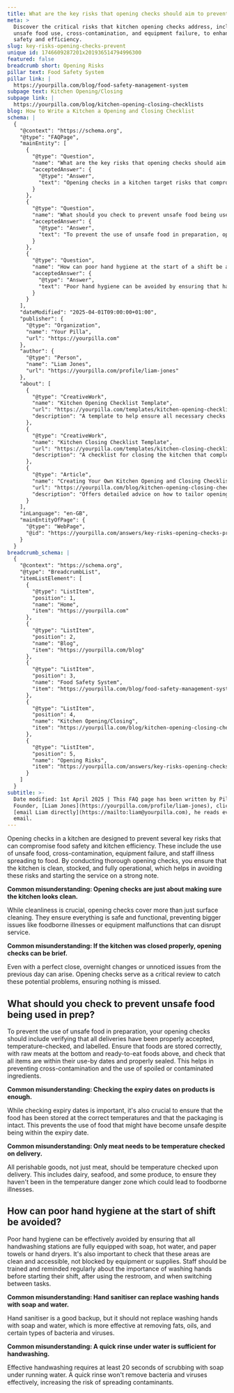 ```yaml
---
title: What are the key risks that opening checks should aim to prevent?
meta: >
  Discover the critical risks that kitchen opening checks address, including
  unsafe food use, cross-contamination, and equipment failure, to enhance food
  safety and efficiency.
slug: key-risks-opening-checks-prevent
unique id: 1746609287201x201936514794996300
featured: false
breadcrumb short: Opening Risks
pillar text: Food Safety System
pillar link: |
  https://yourpilla.com/blog/food-safety-management-system
subpage text: Kitchen Opening/Closing
subpage link: |
  https://yourpilla.com/blog/kitchen-opening-closing-checklists
blog: How to Write a Kitchen a Opening and Closing Checklist
schema: |
  {
    "@context": "https://schema.org",
    "@type": "FAQPage",
    "mainEntity": [
      {
        "@type": "Question",
        "name": "What are the key risks that opening checks should aim to prevent?",
        "acceptedAnswer": {
          "@type": "Answer",
          "text": "Opening checks in a kitchen target risks that compromise food safety and efficiency, including the use of unsafe food, cross-contamination, equipment failure, and the spread of illness among staff. The checks ensure the kitchen is clean, stocked, and fully operational, which helps in avoiding these issues and ensures a strong start to service."
        }
      },
      {
        "@type": "Question",
        "name": "What should you check to prevent unsafe food being used in preparation?",
        "acceptedAnswer": {
          "@type": "Answer",
          "text": "To prevent the use of unsafe food in preparation, opening checks should include verifying that all deliveries are properly accepted, temperature-checked, and labelled. Foods need to be stored correctly to prevent cross-contamination. It is crucial not just to rely on expiry dates but also to ensure that foods are stored at the right temperatures and that packaging is intact."
        }
      },
      {
        "@type": "Question",
        "name": "How can poor hand hygiene at the start of a shift be avoided?",
        "acceptedAnswer": {
          "@type": "Answer",
          "text": "Poor hand hygiene can be avoided by ensuring that handwashing stations are fully equipped and accessible. Regular training and reminders for staff on the importance of washing hands with soap and water before starting their shift, after using the restroom, and when switching tasks are essential. Hand sanitiser should not replace soap and water."
        }
      }
    ],
    "dateModified": "2025-04-01T09:00:00+01:00",
    "publisher": {
      "@type": "Organization",
      "name": "Your Pilla",
      "url": "https://yourpilla.com"
    },
    "author": {
      "@type": "Person",
      "name": "Liam Jones",
      "url": "https://yourpilla.com/profile/liam-jones"
    },
    "about": [
      {
        "@type": "CreativeWork",
        "name": "Kitchen Opening Checklist Template",
        "url": "https://yourpilla.com/templates/kitchen-opening-checklist",
        "description": "A template to help ensure all necessary checks are performed at the start of the day to maintain kitchen safety and efficiency."
      },
      {
        "@type": "CreativeWork",
        "name": "Kitchen Closing Checklist Template",
        "url": "https://yourpilla.com/templates/kitchen-closing-checklist",
        "description": "A checklist for closing the kitchen that complements the opening checks by ensuring everything is set up correctly for the next day."
      },
      {
        "@type": "Article",
        "name": "Creating Your Own Kitchen Opening and Closing Checklists",
        "url": "https://yourpilla.com/blog/kitchen-opening-closing-checklists",
        "description": "Offers detailed advice on how to tailor opening and closing checklists to specific kitchen needs, ensuring all aspects are covered for operational success."
      }
    ],
    "inLanguage": "en-GB",
    "mainEntityOfPage": {
      "@type": "WebPage",
      "@id": "https://yourpilla.com/answers/key-risks-opening-checks-prevent"
    }
  }
breadcrumb_schema: |
  {
    "@context": "https://schema.org",
    "@type": "BreadcrumbList",
    "itemListElement": [
      {
        "@type": "ListItem",
        "position": 1,
        "name": "Home",
        "item": "https://yourpilla.com"
      },
      {
        "@type": "ListItem",
        "position": 2,
        "name": "Blog",
        "item": "https://yourpilla.com/blog"
      },
      {
        "@type": "ListItem",
        "position": 3,
        "name": "Food Safety System",
        "item": "https://yourpilla.com/blog/food-safety-management-system"
      },
      {
        "@type": "ListItem",
        "position": 4,
        "name": "Kitchen Opening/Closing",
        "item": "https://yourpilla.com/blog/kitchen-opening-closing-checklists"
      },
      {
        "@type": "ListItem",
        "position": 5,
        "name": "Opening Risks",
        "item": "https://yourpilla.com/answers/key-risks-opening-checks-prevent"
      }
    ]
  }
subtitle: >-
  Date modified: 1st April 2025 | This FAQ page has been written by Pilla
  Founder, [Liam Jones](https://yourpilla.com/profile/liam-jones), click to
  [email Liam directly](https://mailto:liam@yourpilla.com), he reads every
  email.
---
```

Opening checks in a kitchen are designed to prevent several key risks that can compromise food safety and kitchen efficiency. These include the use of unsafe food, cross-contamination, equipment failure, and staff illness spreading to food. By conducting thorough opening checks, you ensure that the kitchen is clean, stocked, and fully operational, which helps in avoiding these risks and starting the service on a strong note.

**Common misunderstanding: Opening checks are just about making sure the kitchen looks clean.**

While cleanliness is crucial, opening checks cover more than just surface cleaning. They ensure everything is safe and functional, preventing bigger issues like foodborne illnesses or equipment malfunctions that can disrupt service.

**Common misunderstanding: If the kitchen was closed properly, opening checks can be brief.**

Even with a perfect close, overnight changes or unnoticed issues from the previous day can arise. Opening checks serve as a critical review to catch these potential problems, ensuring nothing is missed.

## What should you check to prevent unsafe food being used in prep?

To prevent the use of unsafe food in preparation, your opening checks should include verifying that all deliveries have been properly accepted, temperature-checked, and labelled. Ensure that foods are stored correctly, with raw meats at the bottom and ready-to-eat foods above, and check that all items are within their use-by dates and properly sealed. This helps in preventing cross-contamination and the use of spoiled or contaminated ingredients.

**Common misunderstanding: Checking the expiry dates on products is enough.**

While checking expiry dates is important, it's also crucial to ensure that the food has been stored at the correct temperatures and that the packaging is intact. This prevents the use of food that might have become unsafe despite being within the expiry date.

**Common misunderstanding: Only meat needs to be temperature checked on delivery.**

All perishable goods, not just meat, should be temperature checked upon delivery. This includes dairy, seafood, and some produce, to ensure they haven't been in the temperature danger zone which could lead to foodborne illnesses.

## How can poor hand hygiene at the start of shift be avoided?

Poor hand hygiene can be effectively avoided by ensuring that all handwashing stations are fully equipped with soap, hot water, and paper towels or hand dryers. It's also important to check that these areas are clean and accessible, not blocked by equipment or supplies. Staff should be trained and reminded regularly about the importance of washing hands before starting their shift, after using the restroom, and when switching between tasks.

**Common misunderstanding: Hand sanitiser can replace washing hands with soap and water.**

Hand sanitiser is a good backup, but it should not replace washing hands with soap and water, which is more effective at removing fats, oils, and certain types of bacteria and viruses.

**Common misunderstanding: A quick rinse under water is sufficient for handwashing.**

Effective handwashing requires at least 20 seconds of scrubbing with soap under running water. A quick rinse won't remove bacteria and viruses effectively, increasing the risk of spreading contaminants.
